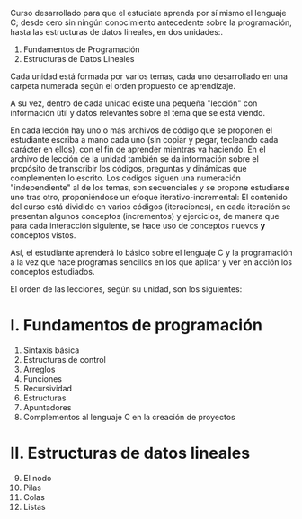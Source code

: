 Curso desarrollado para que el estudiate aprenda por sí mismo el lenguaje C; desde cero sin ningún conocimiento antecedente sobre la programación, hasta las estructuras de datos lineales, en dos unidades:.

1. Fundamentos de Programación
2. Estructuras de Datos Lineales

Cada unidad está formada por varios temas, cada uno desarrollado en una carpeta numerada según el orden propuesto de aprendizaje.

A su vez, dentro de cada unidad existe una pequeña "lección" con información útil y datos relevantes sobre el tema que se está viendo.

En cada lección hay uno o más archivos de código que se proponen el estudiante escriba a mano cada uno (sin copiar y pegar, tecleando cada carácter en ellos), con el fin de aprender mientras va haciendo. En el archivo de lección de la unidad también se da información sobre el propósito de transcribir los códigos, preguntas y dinámicas que complementen lo escrito.
Los códigos siguen una numeración "independiente" al de los temas, son secuenciales y se propone estudiarse uno tras otro, proponiéndose un efoque iterativo-incremental: El contenido del curso está dividido en varios códigos (iteraciones), en cada iteración se presentan algunos conceptos (incrementos) y ejercicios, de manera que para cada interacción siguiente, se hace uso de conceptos nuevos **y** conceptos vistos.

Así, el estudiante aprenderá lo básico sobre el lenguaje C y la programación a la vez que hace programas sencillos en los que aplicar y ver en acción los conceptos estudiados.

El orden de las lecciones, según su unidad, son los siguientes:

# I. Fundamentos de programación

1. Sintaxis básica
2. Estructuras de control
3. Arreglos
4. Funciones
5. Recursividad
6. Estructuras
7. Apuntadores
8. Complementos al lenguaje C en la creación de proyectos

# II. Estructuras de datos lineales

9. El nodo
10. Pilas
11. Colas
12. Listas
